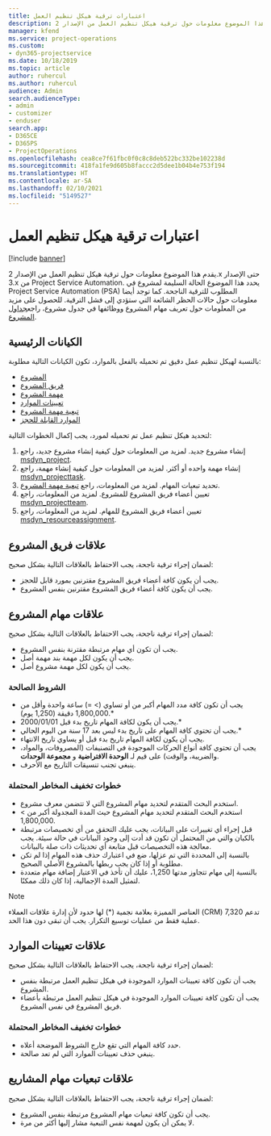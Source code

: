 ```yaml
---
title: اعتبارات ترقية هيكل تنظيم العمل
description: يقدم هذا الموضوع معلومات حول ترقية هيكل تنظيم العمل من الإصدار 2.x حتى الإصدار 3.x من Project Service Automation.
manager: kfend
ms.service: project-operations
ms.custom:
- dyn365-projectservice
ms.date: 10/18/2019
ms.topic: article
author: ruhercul
ms.author: ruhercul
audience: Admin
search.audienceType:
- admin
- customizer
- enduser
search.app:
- D365CE
- D365PS
- ProjectOperations
ms.openlocfilehash: cea8ce7f61fbc0f0c8c8deb522bc332be102238d
ms.sourcegitcommit: 418fa1fe9d605b8faccc2d5dee1b04b4e753f194
ms.translationtype: HT
ms.contentlocale: ar-SA
ms.lasthandoff: 02/10/2021
ms.locfileid: "5149527"
---
```

# <a name="upgrade-considerations-for-the-work-breakdown-structure"></a>اعتبارات ترقية هيكل تنظيم العمل

[!include [banner](../includes/psa-now-project-operations.md)]

يقدم هذا الموضوع معلومات حول ترقية هيكل تنظيم العمل من الإصدار 2.x حتى الإصدار 3.x من Project Service Automation. يحدد هذا الموضوع الحالة السليمة لمشروع في Project Service Automation (PSA) المطلوب للترقية الناجحة. كما توجد أيضا معلومات حول حالات الحظر الشائعة التي ستؤدي إلى فشل الترقية. للحصول على مزيد من المعلومات حول تعريف مهام المشروع ووظائفها في جدول مشروع، راجع[جداول المشروع](project-creating.md).

## <a name="key-entities"></a>الكيانات الرئيسية
بالنسبة لهيكل تنظيم عمل دقيق تم تحميله بالفعل بالموارد، تكون الكيانات التالية مطلوبة:

- [المشروع](https://docs.microsoft.com/dynamics365/customerengagement/on-premises/developer/entities/msdyn_project)
- [فريق المشروع](https://docs.microsoft.com/dynamics365/customerengagement/on-premises/developer/entities/msdyn_projectteam)
- [مهمة المشروع](https://docs.microsoft.com/dynamics365/customerengagement/on-premises/developer/entities/msdyn_projecttask)
- [تعيينات الموارد](https://docs.microsoft.com/dynamics365/customerengagement/on-premises/developer/entities/msdyn_resourceassignment)
- [تبعية مهمة المشروع](https://docs.microsoft.com/dynamics365/customerengagement/on-premises/developer/entities/msdyn_projecttaskdependency)
- [الموارد القابلة للحجز](https://docs.microsoft.com/dynamics365/customerengagement/on-premises/developer/entities/bookableresource)

لتحديد هيكل تنظيم عمل تم تحميله لمورد، يجب إكمال الخطوات التالية:

1. إنشاء مشروع جديد. لمزيد من المعلومات حول كيفية إنشاء مشروع جديد، راجع [msdyn_project](https://docs.microsoft.com/dynamics365/customerengagement/on-premises/developer/entities/msdyn_project).
2. إنشاء مهمة واحده أو أكثر. لمزيد من المعلومات حول كيفية إنشاء مهمة، راجع [msdyn_projecttask](https://docs.microsoft.com/dynamics365/customerengagement/on-premises/developer/entities/msdyn_projecttask).
3. تحديد تبعيات المهام. لمزيد من المعلومات، راجع [تبعية مهمة المشروع](https://docs.microsoft.com/dynamics365/customerengagement/on-premises/developer/entities/msdyn_projecttaskdependency).
4. تعيين أعضاء فريق المشروع للمشروع. لمزيد من المعلومات، راجع [msdyn_projectteam](https://docs.microsoft.com/dynamics365/customerengagement/on-premises/developer/entities/msdyn_projectteam).
5. تعيين أعضاء فريق المشروع للمهام. لمزيد من المعلومات، راجع [msdyn_resourceassignment](https://docs.microsoft.com/dynamics365/customerengagement/on-premises/developer/entities/msdyn_resourceassignment).

## <a name="project-team-relationships"></a>علاقات فريق المشروع

لضمان إجراء ترقية ناجحة، يجب الاحتفاظ بالعلاقات التالية بشكل صحيح:
- يجب أن يكون كافة أعضاء فريق المشروع مقترنين بمورد قابل للحجز.
- يجب أن يكون كافة أعضاء فريق المشروع مقترنين بنفس المشروع. 

## <a name="project-task-relationships"></a>علاقات مهام المشروع
لضمان إجراء ترقية ناجحة، يجب الاحتفاظ بالعلاقات التالية بشكل صحيح:

- يجب أن تكون أي مهام مرتبطة مقترنة بنفس المشروع.
- يجب أن يكون لكل مهمة بند مهمة أصل.
- يجب أن يكون لكل مهمة مشروع أصل.

### <a name="valid-conditions"></a>الشروط الصالحة

- يجب أن تكون كافة مدد المهام أكبر من أو تساوي (> =) ساعة واحدة وأقل من 1,800,000 دقيقة (1,250 يوم).*
- يجب أن يكون لكافة المهام تاريخ بدء قبل 2000/01/01.*
- يجب أن تحتوي كافة المهام على تاريخ بدء ليس بعد 17 سنة من اليوم الحالي.*
- يجب أن يكون لكافة المهام تاريخ بدء قبل أو يساوي تاريخ الانتهاء.
- يجب أن تحتوي كافة أنواع الحركات الموجودة في التصنيفات (المصروفات، والمواد، والضريبة، والوقت) على قيم لـ **الوحدة الافتراضية** و **مجموعة الوحدات**.
- ينبغي تجنب تنسيقات التاريخ مع الأحرف.

### <a name="potential-mitigation-steps"></a>خطوات تخفيف المخاطر المحتملة
- استخدم البحث المتقدم لتحديد مهام المشروع التي لا تتضمن معرف مشروع.
- استخدم البحث المتقدم لتحديد مهام المشروع حيث المدة المجدولة أكبر من > 1,800,000.
- قبل إجراء أي تغييرات على البيانات، يجب عليك التحقق من أي تخصيصات مرتبطة بالكيان والتي من المحتمل أن تكون قد أدت إلى وجود البيانات في حالة سيئة. يجب معالجة هذه التخصيصات قبل متابعة أي تحديثات ذات صلة بالبيانات.
- بالنسبة إلى المحددة التي تم عزلها، ضع في اعتبارك حذف هذه المهام إذا لم تكن مطلوبة أو إذا كان يجب ربطها بالمشروع الأصلي الصحيح.
- بالنسبة إلى مهام تتجاوز مدتها 1,250، عليك أن تأخذ في الاعتبار إضافة مهام متعددة لتمثيل المدة الإجمالية، إذا كان ذلك ممكنًا.

> [!NOTE]
> العناصر المميزة بعلامة نجمية (\*) لها حدود لأن إدارة علاقات العملاء (CRM) تدعم 7,320 عملية فقط من عمليات توسيع التكرار. يجب أن تبقى دون هذا الحد.

## <a name="resource-assignment-relationships"></a>علاقات تعيينات الموارد
لضمان إجراء ترقية ناجحة، يجب الاحتفاظ بالعلاقات التالية بشكل صحيح:

- يجب أن تكون كافة تعيينات الموارد الموجودة في هيكل تنظيم العمل مرتبطة بنفس المشروع.
- يجب أن تكون كافة تعيينات الموارد الموجودة في هيكل تنظيم العمل مرتبطة بأعضاء فريق المشروع في نفس المشروع.

### <a name="potential-mitigation-steps"></a>خطوات تخفيف المخاطر المحتملة
- حدد كافة المهام التي تقع خارج الشروط الموضحة أعلاه.  
- ينبغي حذف تعيينات الموارد التي لم تعد صالحة.

## <a name="project-task-dependency-relationships"></a>علاقات تبعيات مهام المشاريع
لضمان إجراء ترقية ناجحة، يجب الاحتفاظ بالعلاقات التالية بشكل صحيح:

- يجب أن تكون كافة تبعيات مهام المشروع مرتبطة بنفس المشروع.
- لا يمكن أن يكون لمهمة نفس التبعية مشار إليها أكثر من مرة.
